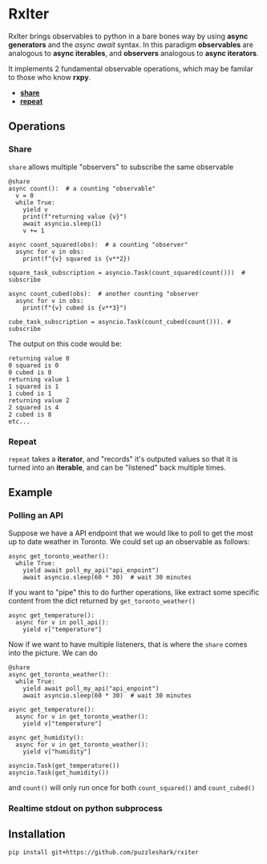 # RxIter

RxIter brings observables to python in a bare bones way by using **async generators** and the *async* *await* syntax. In this paradigm **observables** are analogous to **async iterables**, and **observers** analogous to **async iterators**.


It implements 2 fundamental observable operations, which may be familar to those who know **rxpy**.

* [**share**](#Share)
* [**repeat**](#Repeat)

## Operations

### Share
`share` allows multiple "observers" to subscribe the same observable
```
@share
async count():  # a counting "observable"
  v = 0
  while True:
    yield v
    print(f"returning value {v}")
    await asyncio.sleep(1)
    v += 1

async count_squared(obs):  # a counting "observer"
  async for v in obs: 
    print(f"{v} squared is {v**2})

square_task_subscription = asyncio.Task(count_squared(count()))  # subscribe

async count_cubed(obs):  # another counting "observer
  async for v in obs:
    print(f"{v} cubed is {v**3}")

cube_task_subscription = asyncio.Task(count_cubed(count())). # subscribe
```
The output on this code would be:
```
returning value 0
0 squared is 0
0 cubed is 0
returning value 1
1 squared is 1
1 cubed is 1
returning value 2
2 squared is 4
2 cubed is 8
etc...
```
### Repeat
`repeat` takes a **iterator**, and "records" it's outputed values so that it is turned into an **iterable**, and can be "listened" back multiple times.

## Example
### Polling an API
Suppose we have a API endpoint that we would like to poll to get the most up to date weather in Toronto. We could set up an observable as follows:

```
async get_toronto_weather():
  while True:
    yield await poll_my_api("api_enpoint")
    await asyncio.sleep(60 * 30)  # wait 30 minutes
```

If you want to "pipe" this to do further operations, like extract some specific content from the dict returned by `get_toronto_weather()`

```
async get_temperature():
  async for v in poll_api():
    yield v["temperature"]
```

Now if we want to have multiple listeners, that is where the `share` comes into the picture. We can do

```
@share
async get_toronto_weather():
  while True:
    yield await poll_my_api("api_enpoint")
    await asyncio.sleep(60 * 30)  # wait 30 minutes

async get_temperature():
  async for v in get_toronto_weather():
    yield v["temperature"]

async get_humidity():
  async for v in get_toronto_weather():
    yield v["humidity"]

asyncio.Task(get_temperature())
asyncio.Task(get_humidity())
```

and `count()` will only run once for both `count_squared()` and `count_cubed()`
### Realtime stdout on python subprocess
## Installation
```
pip install git+https://github.com/puzzleshark/rxiter
```
